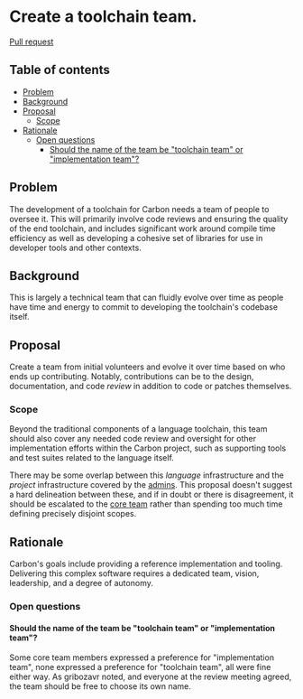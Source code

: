 # Create a toolchain team.

<!--
Part of the Carbon Language project, under the Apache License v2.0 with LLVM
Exceptions. See /LICENSE for license information.
SPDX-License-Identifier: Apache-2.0 WITH LLVM-exception
-->

[Pull request](https://github.com/carbon-language/carbon-lang/pull/179)

<!-- toc -->

## Table of contents

-   [Problem](#problem)
-   [Background](#background)
-   [Proposal](#proposal)
    -   [Scope](#scope)
-   [Rationale](#rationale)
    -   [Open questions](#open-questions)
        -   [Should the name of the team be "toolchain team" or "implementation team"?](#should-the-name-of-the-team-be-toolchain-team-or-implementation-team)

<!-- tocstop -->

## Problem

The development of a toolchain for Carbon needs a team of people to oversee it.
This will primarily involve code reviews and ensuring the quality of the end
toolchain, and includes significant work around compile time efficiency as well
as developing a cohesive set of libraries for use in developer tools and other
contexts.

## Background

This is largely a technical team that can fluidly evolve over time as people
have time and energy to commit to developing the toolchain's codebase itself.

## Proposal

Create a team from initial volunteers and evolve it over time based on who ends
up contributing. Notably, contributions can be to the design, documentation, and
code _review_ in addition to code or patches themselves.

### Scope

Beyond the traditional components of a language toolchain, this team should also
cover any needed code review and oversight for other implementation efforts
within the Carbon project, such as supporting tools and test suites related to
the language itself.

There may be some overlap between this _language_ infrastructure and the
_project_ infrastructure covered by the
[admins](/docs/project/groups.md#admins). This proposal doesn't suggest a hard
delineation between these, and if in doubt or there is disagreement, it should
be escalated to the [core team](/docs/project/groups.md) rather than spending
too much time defining precisely disjoint scopes.

## Rationale

Carbon's goals include providing a reference implementation and tooling.
Delivering this complex software requires a dedicated team, vision, leadership,
and a degree of autonomy.

### Open questions

#### Should the name of the team be "toolchain team" or "implementation team"?

Some core team members expressed a preference for "implementation team", none
expressed a preference for "toolchain team", all were fine either way. As
gribozavr noted, and everyone at the review meeting agreed, the team should be
free to choose its own name.

